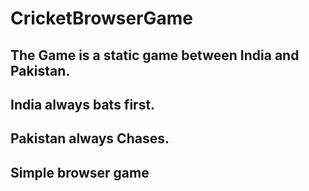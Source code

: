 # CricketBrowserGame
## The Game is a static game between India and Pakistan.
## India always bats first.
## Pakistan always Chases.
## Simple browser game
